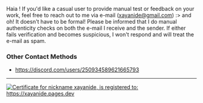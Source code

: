 Haia ! If you'd like a casual user to provide manual test or feedback on your work, feel free to reach out to me via e-mail (<a href="mailto:xayanide&#64;gmail.com">xayanide@gmail.com</a>) :> and oh! It doesn't have to be formal!
Please be informed that I do manual authenticity checks on both the e-mail I receive and the sender. If either fails verification and becomes suspicious, I won't respond and will treat the e-mail as spam.

### Other Contact Methods
- https://discord.com/users/250934589621665793
<hr />
<a id="mynickname-cert" class="text-center" href="https://mynickname.com/xayanide">
  <img src="https://mynickname.com/forum6t8/xayanide.gif" alt="Certificate for nickname xayanide, is registered to: https://xayanide.pages.dev" />
</a>



